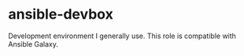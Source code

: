 # ansible-devbox

Development environment I generally use. This role is compatible with
Ansible Galaxy.
